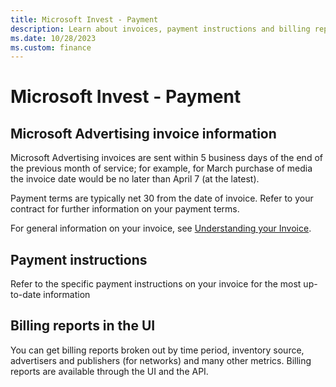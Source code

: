 ```yaml
---
title: Microsoft Invest - Payment
description: Learn about invoices, payment instructions and billing reports in UI.
ms.date: 10/28/2023
ms.custom: finance
---
```



# Microsoft Invest - Payment

## Microsoft Advertising invoice information

Microsoft Advertising invoices are sent within 5 business days
of the end of the previous month of service; for example, for March
purchase of media the invoice date would be no later than April 7 (at
the latest).

Payment terms are typically net 30 from the date of invoice. Refer to
your contract for further information on your payment terms.

For general information on your invoice, see [Understanding
your Invoice](understanding-your-invoice.md).

## Payment instructions

Refer to the specific payment instructions on your invoice for the most
up-to-date information

## Billing reports in the UI

You can get billing reports broken out by time period, inventory source,
advertisers and publishers (for networks) and many other metrics.
Billing reports are available through the UI and the API.
